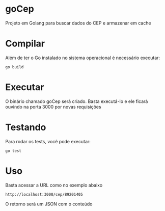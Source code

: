 # goCep

Projeto em Golang para buscar dados do CEP e armazenar em cache 


# Compilar

Além de ter o Go instalado no sistema operacional é necessário executar:

	go build

# Executar

O binário chamado goCep será criado. Basta executá-lo e ele ficará ouvindo na porta 3000 por novas requisições


# Testando
Para rodar os tests, você pode executar:

	go test

# Uso

Basta acessar a URL como no exemplo abaixo

	http://localhost:3000/cep/89201405

O retorno será um JSON com o conteúdo 
